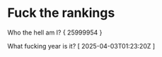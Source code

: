 # Fuck the rankings

Who the hell am I?
{ 25999954 }

What fucking year is it?
[ 2025-04-03T01:23:20Z ]
